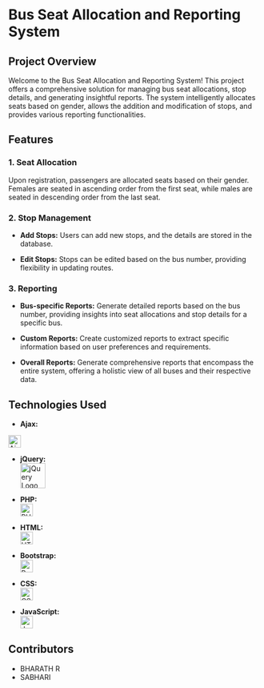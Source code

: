 # Bus Seat Allocation and Reporting System

## Project Overview

Welcome to the Bus Seat Allocation and Reporting System! This project offers a comprehensive solution for managing bus seat allocations, stop details, and generating insightful reports. The system intelligently allocates seats based on gender, allows the addition and modification of stops, and provides various reporting functionalities.

## Features

### 1. Seat Allocation

Upon registration, passengers are allocated seats based on their gender. Females are seated in ascending order from the first seat, while males are seated in descending order from the last seat.

### 2. Stop Management

- **Add Stops:** Users can add new stops, and the details are stored in the database.
  
- **Edit Stops:** Stops can be edited based on the bus number, providing flexibility in updating routes.

### 3. Reporting

- **Bus-specific Reports:** Generate detailed reports based on the bus number, providing insights into seat allocations and stop details for a specific bus.

- **Custom Reports:** Create customized reports to extract specific information based on user preferences and requirements.

- **Overall Reports:** Generate comprehensive reports that encompass the entire system, offering a holistic view of all buses and their respective data.

## Technologies Used

- **Ajax:**
  <br>
 <img src="https://www.pngkit.com/png/detail/378-3783642_using-ajax-technology-in-web-applications-proves-to.png" alt="Ajax Logo" width="25">

- **jQuery:**
  <br>
  <img src="https://img.icons8.com/ios/452/jquery.png" alt="jQuery Logo" width="50">

- **PHP:**
  <br>
  <img src="https://www.php.net/images/logos/new-php-logo.svg" alt="PHP Logo" width="25">

- **HTML:**
  <br>
  <img src="https://www.w3.org/html/logo/badge/html5-badge-h-css3-semantics.png" alt="HTML Logo" width="25">

- **Bootstrap:**
  <br>
  <img src="https://getbootstrap.com/docs/5.0/assets/img/bootstrap-icons.png" alt="Bootstrap Logo" width="25">

- **CSS:**
  <br>
  <img src="https://cdn.iconscout.com/icon/free/png-512/css-131-722685.png" alt="CSS Logo" width="25">

- **JavaScript:**
  <br>
  <img src="https://img.icons8.com/color/452/javascript.png" alt="JavaScript Logo" width="25">

## Contributors

- BHARATH R 
- SABHARI 
